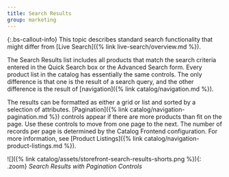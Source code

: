 ```yaml
---
title: Search Results
group: marketing
---
```


{:.bs-callout-info}
This topic describes standard search functionality that might differ from [Live Search]({% link live-search/overview.md %}).

The Search Results list includes all products that match the search criteria entered in the Quick Search box or the Advanced Search form. Every product list in the catalog has essentially the same controls. The only difference is that one is the result of a search query, and the other difference is the result of [navigation]({% link catalog/navigation.md %}).

The results can be formatted as either a grid or list and sorted by a selection of attributes. [Pagination]({% link catalog/navigation-pagination.md %}) controls appear if there are more products than fit on the page. Use these controls to move from one page to the next. The number of records per page is determined by the Catalog Frontend configuration. For more information, see [Product Listings]({% link catalog/navigation-product-listings.md %}).

![]({% link catalog/assets/storefront-search-results-shorts.png %}){: .zoom}
_Search Results with Pagination Controls_
